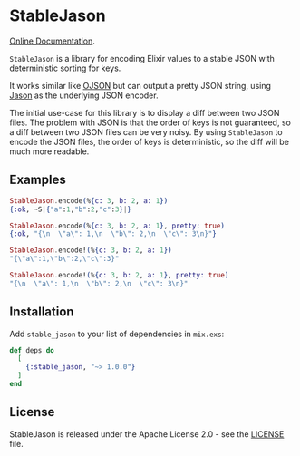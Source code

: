 # StableJason

[Online Documentation](https://hexdocs.pm/stable_jason).

`StableJason` is a library for encoding Elixir values to a stable JSON with deterministic sorting for keys.

It works similar like [OJSON](https://hex.pm/packages/ojson) but can output a pretty JSON string, using [Jason](https://hex.pm/packages/jason) as the underlying JSON encoder.

 The initial use-case for this library is to display a diff between two JSON files. The problem with JSON is that the order of keys is not guaranteed, so a diff between two JSON files can be very noisy. By using `StableJason` to encode the JSON files, the order of keys is deterministic, so the diff will be much more readable.

## Examples

```elixir
StableJason.encode(%{c: 3, b: 2, a: 1})
{:ok, ~S|{"a":1,"b":2,"c":3}|}

StableJason.encode(%{c: 3, b: 2, a: 1}, pretty: true)
{:ok, "{\n  \"a\": 1,\n  \"b\": 2,\n  \"c\": 3\n}"}

StableJason.encode!(%{c: 3, b: 2, a: 1})
"{\"a\":1,\"b\":2,\"c\":3}"

StableJason.encode!(%{c: 3, b: 2, a: 1}, pretty: true)
"{\n  \"a\": 1,\n  \"b\": 2,\n  \"c\": 3\n}"
```

## Installation

Add `stable_jason` to your list of dependencies in `mix.exs`:

```elixir
def deps do
  [
    {:stable_jason, "~> 1.0.0"}
  ]
end
```

## License

StableJason is released under the Apache License 2.0 - see the [LICENSE](LICENSE) file.
